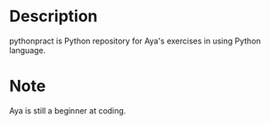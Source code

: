 
# Description

pythonpract is Python repository for Aya's exercises in using Python language.

# Note

Aya is still a beginner at coding.
